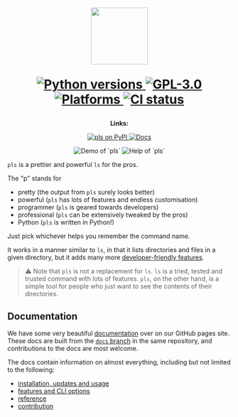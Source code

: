<h1 align="center">
  <img height="128px" src="https://raw.githubusercontent.com/dhruvkb/pls/main/readme_assets/pls.svg"/>

  <p align="center">
    <a href="https://www.python.org">
      <img src="https://img.shields.io/pypi/pyversions/pls" alt="Python versions"/>
    </a>
    <a href="https://github.com/dhruvkb/pls/blob/main/LICENSE">
      <img src="https://img.shields.io/github/license/dhruvkb/pls" alt="GPL-3.0"/>
    </a>
    <a href="https://pypi.org/project/pls/">
      <img src="https://img.shields.io/static/v1?label=supported%20OS&message=posix,%20win&color=informational" alt="Platforms"/>
    </a>
    <a href="https://github.com/dhruvkb/pls/actions/workflows/ci.yml">
      <img src="https://github.com/dhruvkb/pls/actions/workflows/ci.yml/badge.svg" alt="CI status"/>
    </a>
  </p>
</h1>

<p align="center">
  <strong>Links:</strong>
</p>
<p align="center">
  <a href="https://pypi.org/project/pls/">
    <img src="https://img.shields.io/pypi/v/pls" alt="pls on PyPI"/>
  </a>
  <a href="https://dhruvkb.github.io/pls/">
    <img src="https://img.shields.io/static/v1?label=docs&message=dhruvkb/pls:docs&color=informational" alt="Docs"/>
  </a>
</p>

<p align="center">
  <img src="https://raw.githubusercontent.com/dhruvkb/pls/main/readme_assets/demo.png" alt="Demo of `pls`"/>
  <img src="https://raw.githubusercontent.com/dhruvkb/pls/main/readme_assets/help.png" alt="Help of `pls`"/>
</p>

`pls` is a prettier and powerful `ls` for the pros.

The "p" stands for
- pretty (the output from `pls` surely looks better)
- powerful (`pls` has lots of features and endless customisation)
- programmer (`pls` is geared towards developers)
- professional (`pls` can be extensively tweaked by the pros)
- Python (`pls` is written in Python!)

Just pick whichever helps you remember the command name.

It works in a manner similar to `ls`, in  that it lists directories and files in
a given directory, but it adds many more
[developer-friendly features](https://dhruvkb.github.io/pls/features).

> ⚠️ Note that `pls` is not a replacement for `ls`. `ls` is a tried, tested and
trusted command with lots of features. `pls`, on the other hand, is a simple
tool for people who just want to see the contents of their directories.

## Documentation

We have some very beautiful [documentation](https://dhruvkb.github.io/pls) over
on our GitHub pages site. These docs are built from the
[`docs` branch](https://github.com/dhruvkb/pls/tree/docs) in the same
repository, and contributions to the docs are most welcome.

The docs contain information on almost everything, including but not limited to
the following:

- [installation, updates and usage](https://dhruvkb.github.io/pls/get_started)
- [features and CLI options](https://dhruvkb.github.io/pls/features)
- [reference](https://dhruvkb.github.io/pls/reference)
- [contribution](https://dhruvkb.github.io/pls/contribution)
